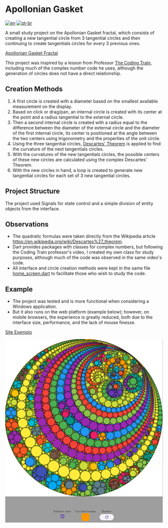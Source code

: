 # Apollonian Gasket

[![en](https://img.shields.io/badge/lang-en-red.svg)](README.md)    [![pt-br](https://img.shields.io/badge/lang-pt--br-green.svg)](README.pt-br.md)

A small study project on the Apollonian Gasket fractal, which consists of creating a new tangential circle from 3 tangential circles and then continuing to create tangentials circles for every 3 previous ones.

[Apollonian Gasket Fractal](https://en.wikipedia.org/wiki/Apollonian_gasket)

This project was inspired by a lesson from Professor [The Coding Train](https://www.youtube.com/watch?v=6UlGLB_jiCs), including much of the complex number code he uses, although the generation of circles does not have a direct relationship.

## Creation Methods

1. A first circle is created with a diameter based on the smallest available measurement on the display.
2. Based on click or drag/pan, an internal circle is created with its center at the point and a radius tangential to the external circle.
3. Then a second internal circle is created with a radius equal to the difference between the diameter of the external circle and the diameter of the first internal circle, its center is positioned at the angle between the two centers using trigonometry and the properties of the unit circle.
4. Using the three tangential circles, [Descartes' Theorem](https://en.wikipedia.org/wiki/Descartes%27_theorem) is applied to find the curvature of the next tangentials circles.
5. With the curvatures of the new tangentials circles, the possible centers of these new circles are calculated using the complex Descartes' Theorem.
6. With the new circles in hand, a loop is created to generate new tangential circles for each set of 3 new tangential circles.

## Project Structure

The project used Signals for state control and a simple division of entity objects from the interface.

## Observations

- The quadratic formulas were taken directly from the Wikipedia article <https://en.wikipedia.org/wiki/Descartes%27_theorem>.
- Dart provides packages with classes for complex numbers, but following the Coding Train professor's video, I created my own class for study purposes, although much of the code was observed in the same video's code.
- All interface and circle creation methods were kept in the same file [home_screen.dart](lib\presentation\home_screen.dart) to facilitate those who wish to study the code.

## Example

- The project was tested and is more functional when considering a Windows application.
- But it also runs on the web platform (example below); however, on mobile browsers, the experience is greatly reduced, both due to the interface size, performance, and the lack of mouse finesse.

[Site Exemplo](https://apolloniangasket.web.app)

![PrintScreen](descater.png "Screenshot")
